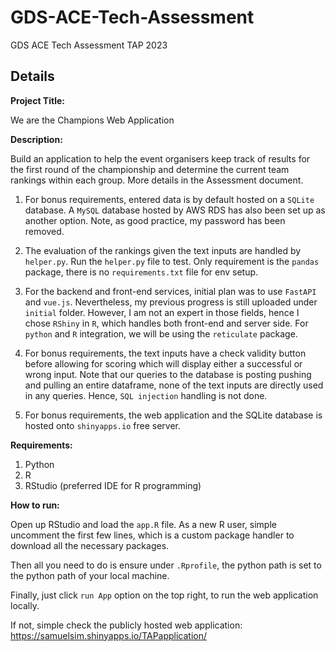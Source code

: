 # GDS-ACE-Tech-Assessment
GDS ACE Tech Assessment TAP 2023

## Details
**Project Title:** 

We are the Champions Web Application

**Description:** 

Build an application to help the event organisers keep track of results for the first round of the championship and determine the current team rankings within each group. More details in the Assessment document.

1. For bonus requirements, entered data is by default hosted on a `SQLite` database. A `MySQL` database hosted by AWS RDS has also been set up as another option. Note, as good practice, my password has been removed.

2. The evaluation of the rankings given the text inputs are handled by `helper.py`. Run the `helper.py` file to test. Only requirement is the `pandas` package, there is no `requirements.txt` file for env setup.

3. For the backend and front-end services, initial plan was to use `FastAPI` and `vue.js`. Nevertheless, my previous progress is still uploaded under `initial` folder. However, I am not an expert in those fields, hence I chose `RShiny` in `R`, which handles both front-end and server side. For `python` and `R` integration, we will be using the `reticulate` package.

4. For bonus requirements, the text inputs have a check validity button before allowing for scoring which will display either a successful or wrong input. Note that our queries to the database is posting pushing and pulling an entire dataframe, none of the text inputs are directly used in any queries. Hence, `SQL injection` handling is not done.


4. For bonus requirements, the web application and the SQLite database is hosted onto `shinyapps.io` free server.

**Requirements:**
1. Python 
2. R
3. RStudio (preferred IDE for R programming)

**How to run:**

Open up RStudio and load the `app.R` file. As a new R user, simple uncomment the first few lines, which is a custom package handler to download all the necessary packages. 

Then all you need to do is ensure under `.Rprofile`, the python path is set to the python path of your local machine.

Finally, just click `run App` option on the top right, to run the web application locally.

If not, simple check the publicly hosted web application:
https://samuelsim.shinyapps.io/TAPapplication/
